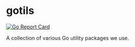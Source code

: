 # gotils

[![Go Report Card](https://goreportcard.com/badge/github.com/canary-health/gotils?style=flat-square)](https://goreportcard.com/report/github.com/canary-health/gotils)

A collection of various Go utility packages we use.
